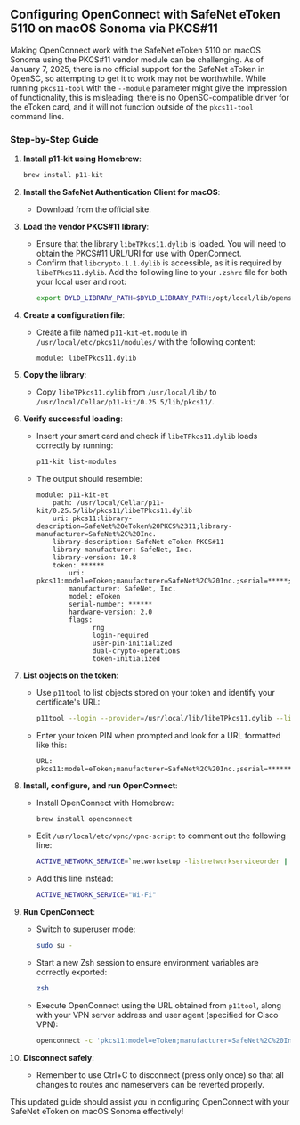 
## Configuring OpenConnect with SafeNet eToken 5110 on macOS Sonoma via PKCS#11

Making OpenConnect work with the SafeNet eToken 5110 on macOS Sonoma using the PKCS#11 vendor module can be challenging. As of January 7, 2025, there is no official support for the SafeNet eToken in OpenSC, so attempting to get it to work may not be worthwhile. While running `pkcs11-tool` with the `--module` parameter might give the impression of functionality, this is misleading: there is no OpenSC-compatible driver for the eToken card, and it will not function outside of the `pkcs11-tool` command line.

### Step-by-Step Guide

1. **Install p11-kit using Homebrew**:
   ```bash
   brew install p11-kit
   ```

2. **Install the SafeNet Authentication Client for macOS**:
   - Download from the official site.

3. **Load the vendor PKCS#11 library**:
   - Ensure that the library `libeTPkcs11.dylib` is loaded. You will need to obtain the PKCS#11 URL/URI for use with OpenConnect.
   - Confirm that `libcrypto.1.1.dylib` is accessible, as it is required by `libeTPkcs11.dylib`. Add the following line to your `.zshrc` file for both your local user and root:
     ```bash
     export DYLD_LIBRARY_PATH=$DYLD_LIBRARY_PATH:/opt/local/lib/openssl-1.1
     ```

4. **Create a configuration file**:
   - Create a file named `p11-kit-et.module` in `/usr/local/etc/pkcs11/modules/` with the following content:
     ```
     module: libeTPkcs11.dylib
     ```

5. **Copy the library**:
   - Copy `libeTPkcs11.dylib` from `/usr/local/lib/` to `/usr/local/Cellar/p11-kit/0.25.5/lib/pkcs11/`.

6. **Verify successful loading**:
   - Insert your smart card and check if `libeTPkcs11.dylib` loads correctly by running:
     ```bash
     p11-kit list-modules
     ```
   - The output should resemble:
     ```
     module: p11-kit-et
         path: /usr/local/Cellar/p11-kit/0.25.5/lib/pkcs11/libeTPkcs11.dylib
         uri: pkcs11:library-description=SafeNet%20eToken%20PKCS%2311;library-manufacturer=SafeNet%2C%20Inc.
         library-description: SafeNet eToken PKCS#11
         library-manufacturer: SafeNet, Inc.
         library-version: 10.8
         token: ******
             uri: pkcs11:model=eToken;manufacturer=SafeNet%2C%20Inc.;serial=*****;token=***
             manufacturer: SafeNet, Inc.
             model: eToken
             serial-number: ******
             hardware-version: 2.0
             flags:
                   rng
                   login-required
                   user-pin-initialized
                   dual-crypto-operations
                   token-initialized
     ```

7. **List objects on the token**:
   - Use `p11tool` to list objects stored on your token and identify your certificate's URL:
     ```bash
     p11tool --login --provider=/usr/local/lib/libeTPkcs11.dylib --list-all
     ```
   - Enter your token PIN when prompted and look for a URL formatted like this:
     ```
     URL: pkcs11:model=eToken;manufacturer=SafeNet%2C%20Inc.;serial=*******;token=*******;id=*********;object=***************;type=cert
     ```

8. **Install, configure, and run OpenConnect**:
   - Install OpenConnect with Homebrew:
     ```bash
     brew install openconnect
     ```
   - Edit `/usr/local/etc/vpnc/vpnc-script` to comment out the following line:
     ```bash
     ACTIVE_NETWORK_SERVICE=`networksetup -listnetworkserviceorder | grep -B 1 "$ACTIVE_INTERFACE" | head -n 1 | awk '/\([0-9]+\)/{ print }'|cut -d " " -f2-`
     ```
   - Add this line instead:
     ```bash
     ACTIVE_NETWORK_SERVICE="Wi-Fi"
     ```

9. **Run OpenConnect**:
   - Switch to superuser mode:
     ```bash
     sudo su -
     ```
   - Start a new Zsh session to ensure environment variables are correctly exported:
     ```bash
     zsh
     ```
   - Execute OpenConnect using the URL obtained from `p11tool`, along with your VPN server address and user agent (specified for Cisco VPN):
     ```bash
     openconnect -c 'pkcs11:model=eToken;manufacturer=SafeNet%2C%20Inc.;serial=****;token=*;id=*****;object=****' https://your.vpn.com --useragent=AnyConnect
     ```

10. **Disconnect safely**:
    - Remember to use Ctrl+C to disconnect (press only once) so that all changes to routes and nameservers can be reverted properly.

This updated guide should assist you in configuring OpenConnect with your SafeNet eToken on macOS Sonoma effectively!